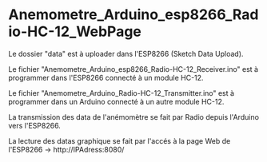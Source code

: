 # Anemometre_Arduino_esp8266_Radio-HC-12_WebPage

Le dossier "data" est à uploader dans l'ESP8266 (Sketch Data Upload).

Le fichier "Anemometre_Arduino_esp8266_Radio-HC-12_Receiver.ino" est à programmer dans l'ESP8266 connecté à un module HC-12.

Le fichier "Anemometre_Arduino_Radio-HC-12_Transmitter.ino" est à programmer dans un Arduino connecté à un autre module HC-12.

La transmission des data de l'anémomètre se fait par Radio depuis l'Arduino vers l'ESP8266.

La lecture des datas graphique se fait par l'accés à la page Web de l'ESP8266 -> http://IPAdress:8080/
